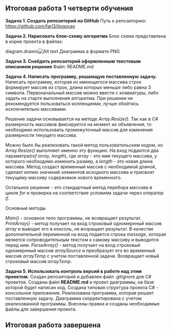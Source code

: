 ## Итоговая работа 1 четверти обучения 
**Задача 1. Создать репозиторий на GitHub**
Путь к репозиторию: https://github.com/farl3/itogovay

**Задача 2. Нарисовать блок-схему алгоритма**
Блок схема представлена в корне проекта в файлaх:

diagram.drawio![Alt text](../../../../../../C:/Users/user/Desktop/%D0%98%D1%82%D0%BE%D0%B3%D0%BE%D0%B2%D0%B0%D1%8F/itogovay/diagram.png)
Диаграмма в формате PNG

**Задача 3. Снабдить репозиторий оформленным текстовым описанием решения**
Файл: README.md

**Задача 4. Написать программу, решающую поставленную задачу.**
Написать программу, которая из имеющегося массива строк формирует массив из строк, длина которых меньше либо равна 3 символа. Первоначальный массив можно ввести с клавиатуры, либо задать на старте выполнения алгоритма. При решении не рекомендуется пользоваться коллекциями, лучше обойтись исключительно массивами.

Решение задачи основывается на методе *Array.Resize()*. Так как в C# размерность массивов фиксируется на момент их объявления, то необходимо использовать промежуточный массив для изменения размерности текущего массива.

Можно было бы реализовать такой метод пользовательским кодом, но *Array.Resize()* выполняет именно эту функцию. На вход подаются два параметра(*ref array, length*), где *array* - это имя текущего массива, у которого необходимо изменить размер, а *length* - это новая длина массива. Метод создаст временный массив с необходимой длиной, сделает копию значений элементов исходного массива и присвоит текущему массиву содержимое нового временного.

Остальное решение - это стандартный метод перебора массива в цикле *for* и проверка на соответствие условиям задачи через оператор *if*.

Основные методы

*Main()* - основное тело программы, не возвращает результат.
*PrintArray()* - метод получает на вход строковый одномернный массив *array* и выводит его в консоль, не возращает результат. В качестве дополнительной переменной на вход подается строка *message*, которая является сопроводительным текстом к самому массиву и выводится перед ним.
*ParseArray()* - метод получает на вход строковый одномернный массив *arraySource* и преобразует его во временный массив *arrayTemp* с учетом поставленной задачи. Возвращает новый строковый массив *arrayTemp*.

**Задача 5. Использовать контроль версий в работе над этим проектом.**
Создан репозиторий и добавлен файл .gitignore для C# проектов.
Созданы файл **README.md** и проект диаграммы, на базе которой будет написан код.
Создана типовая структура проекта C# - консольное приложение.
Реализована программа, которая решает поставленную задачу.
Диаграмма скорректирована с учетом реализованной программы.
Внесены правки и созданы необходимые файлы для завершения проекта.
## Итоговая работа завершена